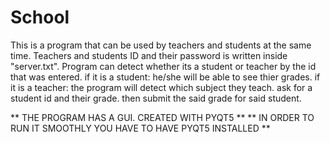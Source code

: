 # School
This is a program that can be used by teachers and students at the same time.
Teachers and students ID and their password is written inside "server.txt".
Program can detect whether its a student or teacher by the id that was entered.
if it is a student:
  he/she will be able to see thier grades.
if it is a teacher:
  the program will detect which subject they teach.
  ask for a student id and their grade. then submit the said grade for said student.


** THE PROGRAM HAS A GUI. CREATED WITH PYQT5 **
** IN ORDER TO RUN IT SMOOTHLY YOU HAVE TO HAVE PYQT5 INSTALLED **
